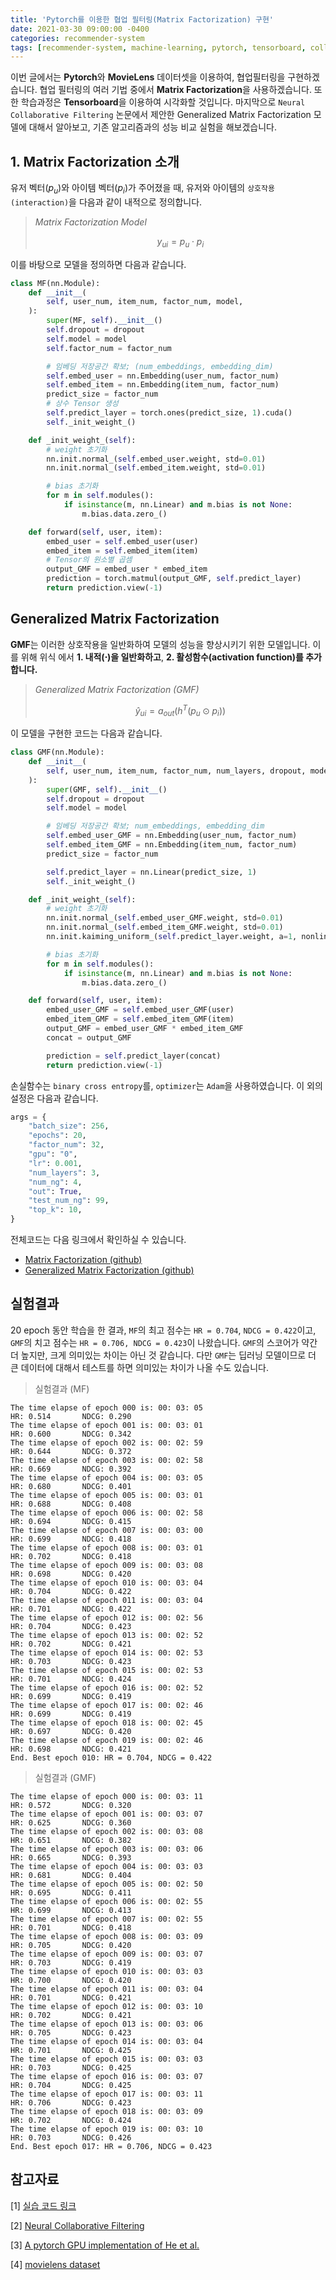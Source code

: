 ```yaml
---
title: 'Pytorch를 이용한 협업 필터링(Matrix Factorization) 구현'
date: 2021-03-30 09:00:00 -0400
categories: recommender-system
tags: [recommender-system, machine-learning, pytorch, tensorboard, collaborative-filtering, mlp, neural-network, matrix-factorization]
---
```


이번 글에서는 **Pytorch**와 **MovieLens** 데이터셋을 이용하여, 협업필터링을 구현하겠습니다. 협업 필터링의 여러 기법 중에서 **Matrix Factorization**을 사용하겠습니다. 또한 학습과정은 **Tensorboard**을 이용하여 시각화할 것입니다. 마지막으로 `Neural Collaborative Filtering` 논문에서 제안한 Generalized Matrix Factorization 모델에 대해서 알아보고, 기존 알고리즘과의 성능 비교 실험을 해보겠습니다.

## 1. Matrix Factorization 소개

유저 벡터($p_u$)와 아이템 벡터($p_i$)가 주어졌을 때, 유저와 아이템의 `상호작용(interaction)`을 다음과 같이 내적으로 정의합니다.

> *Matrix Factorization Model* 
>
> $$ y_{ui} = p_u \cdot p_i $$ 
>

이를 바탕으로 모델을 정의하면 다음과 같습니다.

```python
class MF(nn.Module):
    def __init__(
        self, user_num, item_num, factor_num, model,
    ):
        super(MF, self).__init__()
        self.dropout = dropout
        self.model = model
        self.factor_num = factor_num

        # 임베딩 저장공간 확보; (num_embeddings, embedding_dim)
        self.embed_user = nn.Embedding(user_num, factor_num)
        self.embed_item = nn.Embedding(item_num, factor_num)
        predict_size = factor_num
        # 상수 Tensor 생성
        self.predict_layer = torch.ones(predict_size, 1).cuda()
        self._init_weight_()

    def _init_weight_(self):
        # weight 초기화
        nn.init.normal_(self.embed_user.weight, std=0.01)
        nn.init.normal_(self.embed_item.weight, std=0.01)

        # bias 초기화
        for m in self.modules():
            if isinstance(m, nn.Linear) and m.bias is not None:
                m.bias.data.zero_()

    def forward(self, user, item):
        embed_user = self.embed_user(user)
        embed_item = self.embed_item(item)
        # Tensor의 원소별 곱셈
        output_GMF = embed_user * embed_item
        prediction = torch.matmul(output_GMF, self.predict_layer)
        return prediction.view(-1)
```

## Generalized Matrix Factorization

**GMF**는 이러한 상호작용을 일반화하여 모델의 성능을 향상시키기 위한 모델입니다. 이를 위해 위식 에서 **1. 내적($\cdot$)을 일반화하고**, **2. 활성함수(activation function)를 추가합니다.** 

> *Generalized Matrix Factorization (GMF)*
>
> $$ \hat{y}_{ui} = a_{out}(h^T(p_u \odot p_i)) $$ 
>

이 모델을 구현한 코드는 다음과 같습니다.

```python
class GMF(nn.Module):
    def __init__(
        self, user_num, item_num, factor_num, num_layers, dropout, model,
    ):
        super(GMF, self).__init__()
        self.dropout = dropout
        self.model = model

        # 임베딩 저장공간 확보; num_embeddings, embedding_dim
        self.embed_user_GMF = nn.Embedding(user_num, factor_num)
        self.embed_item_GMF = nn.Embedding(item_num, factor_num)
        predict_size = factor_num

        self.predict_layer = nn.Linear(predict_size, 1)
        self._init_weight_()

    def _init_weight_(self):
        # weight 초기화
        nn.init.normal_(self.embed_user_GMF.weight, std=0.01)
        nn.init.normal_(self.embed_item_GMF.weight, std=0.01)
        nn.init.kaiming_uniform_(self.predict_layer.weight, a=1, nonlinearity="sigmoid")

        # bias 초기화
        for m in self.modules():
            if isinstance(m, nn.Linear) and m.bias is not None:
                m.bias.data.zero_()

    def forward(self, user, item):
        embed_user_GMF = self.embed_user_GMF(user)
        embed_item_GMF = self.embed_item_GMF(item)
        output_GMF = embed_user_GMF * embed_item_GMF
        concat = output_GMF

        prediction = self.predict_layer(concat)
        return prediction.view(-1)
```

손실함수는 `binary cross entropy`를, `optimizer`는 `Adam`을 사용하였습니다. 
이 외의 설정은 다음과 같습니다.

```python
args = {
    "batch_size": 256,
    "epochs": 20,
    "factor_num": 32,
    "gpu": "0",
    "lr": 0.001,
    "num_layers": 3,
    "num_ng": 4,
    "out": True,
    "test_num_ng": 99,
    "top_k": 10,
}
```

전체코드는 다음 링크에서 확인하실 수 있습니다.

- [Matrix Factorization (github)]()
- [Generalized Matrix Factorization (github)]()

## 실험결과

20 epoch 동안 학습을 한 결과, `MF`의 최고 점수는 `HR = 0.704`, `NDCG = 0.422`이고, `GMF`의 치고 점수는 `HR = 0.706, NDCG = 0.423`이 나왔습니다. `GMF`의 스코어가 약간 더 높지만, 크게 의미있는 차이는 아닌 것 같습니다. 다만 `GMF`는 딥러닝 모델이므로 더 큰 데이터에 대해서 테스트를 하면 의미있는 차이가 나올 수도 있습니다.

> 실험결과 (MF)
```
The time elapse of epoch 000 is: 00: 03: 05
HR: 0.514       NDCG: 0.290
The time elapse of epoch 001 is: 00: 03: 01
HR: 0.600       NDCG: 0.342
The time elapse of epoch 002 is: 00: 02: 59
HR: 0.644       NDCG: 0.372
The time elapse of epoch 003 is: 00: 02: 58
HR: 0.669       NDCG: 0.392
The time elapse of epoch 004 is: 00: 03: 05
HR: 0.680       NDCG: 0.401
The time elapse of epoch 005 is: 00: 03: 01
HR: 0.688       NDCG: 0.408
The time elapse of epoch 006 is: 00: 02: 58
HR: 0.694       NDCG: 0.415
The time elapse of epoch 007 is: 00: 03: 00
HR: 0.699       NDCG: 0.418
The time elapse of epoch 008 is: 00: 03: 01
HR: 0.702       NDCG: 0.418
The time elapse of epoch 009 is: 00: 03: 08
HR: 0.698       NDCG: 0.420
The time elapse of epoch 010 is: 00: 03: 04
HR: 0.704       NDCG: 0.422
The time elapse of epoch 011 is: 00: 03: 04
HR: 0.701       NDCG: 0.422
The time elapse of epoch 012 is: 00: 02: 56
HR: 0.704       NDCG: 0.423
The time elapse of epoch 013 is: 00: 02: 52
HR: 0.702       NDCG: 0.421
The time elapse of epoch 014 is: 00: 02: 53
HR: 0.703       NDCG: 0.423
The time elapse of epoch 015 is: 00: 02: 53
HR: 0.701       NDCG: 0.424
The time elapse of epoch 016 is: 00: 02: 52
HR: 0.699       NDCG: 0.419
The time elapse of epoch 017 is: 00: 02: 46
HR: 0.699       NDCG: 0.419
The time elapse of epoch 018 is: 00: 02: 45
HR: 0.697       NDCG: 0.420
The time elapse of epoch 019 is: 00: 02: 46
HR: 0.698       NDCG: 0.421
End. Best epoch 010: HR = 0.704, NDCG = 0.422
```

> 실험결과 (GMF)

```
The time elapse of epoch 000 is: 00: 03: 11
HR: 0.572       NDCG: 0.320
The time elapse of epoch 001 is: 00: 03: 07
HR: 0.625       NDCG: 0.360
The time elapse of epoch 002 is: 00: 03: 08
HR: 0.651       NDCG: 0.382
The time elapse of epoch 003 is: 00: 03: 06
HR: 0.665       NDCG: 0.393
The time elapse of epoch 004 is: 00: 03: 03
HR: 0.681       NDCG: 0.404
The time elapse of epoch 005 is: 00: 02: 50
HR: 0.695       NDCG: 0.411
The time elapse of epoch 006 is: 00: 02: 55
HR: 0.699       NDCG: 0.413
The time elapse of epoch 007 is: 00: 02: 55
HR: 0.701       NDCG: 0.418
The time elapse of epoch 008 is: 00: 03: 09
HR: 0.705       NDCG: 0.420
The time elapse of epoch 009 is: 00: 03: 07
HR: 0.703       NDCG: 0.419
The time elapse of epoch 010 is: 00: 03: 03
HR: 0.700       NDCG: 0.420
The time elapse of epoch 011 is: 00: 03: 04
HR: 0.701       NDCG: 0.421
The time elapse of epoch 012 is: 00: 03: 10
HR: 0.702       NDCG: 0.421
The time elapse of epoch 013 is: 00: 03: 06
HR: 0.705       NDCG: 0.423
The time elapse of epoch 014 is: 00: 03: 04
HR: 0.701       NDCG: 0.425
The time elapse of epoch 015 is: 00: 03: 03
HR: 0.703       NDCG: 0.425
The time elapse of epoch 016 is: 00: 03: 07
HR: 0.704       NDCG: 0.425
The time elapse of epoch 017 is: 00: 03: 11
HR: 0.706       NDCG: 0.423
The time elapse of epoch 018 is: 00: 03: 09
HR: 0.702       NDCG: 0.424
The time elapse of epoch 019 is: 00: 03: 10
HR: 0.703       NDCG: 0.426
End. Best epoch 017: HR = 0.706, NDCG = 0.423
```

## 참고자료

[1] [실습 코드 링크](https://github.com/doheelab/NCF)

[2] [Neural Collaborative Filtering](https://arxiv.org/abs/1708.05031)

[3] [A pytorch GPU implementation of He et al.](https://github.com/guoyang9/NCF)

[4] [movielens dataset](https://files.grouplens.org/datasets/movielens/ml-1m-README.txt)

